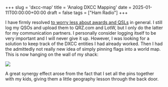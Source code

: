 +++
slug = 'dxcc-map'
title = 'Analog DXCC Mapping'
date = 2025-01-11T00:00:00+00:00
draft = false
tags = ["Ham Radio"]
+++

I have firmly resolved [to worry less about awards and QSLs](/on-qsling/) in general. I still log my QSOs and upload them to QRZ.com and LotW, but I only do the latter for my communication partners. I personally consider logging itself to be very important and I will never give it up. However, I was looking for a solution to keep track of the DXCC entities I had already worked. Then I had the admittedly not really new idea of simply pinning flags into a world map. This is now hanging on the wall of my shack:

![](/img/dxcc-map-01.jpg)

A great synergy effect arose from the fact that I set all the pins together with my kids, giving them a little geography lesson through the back door.
